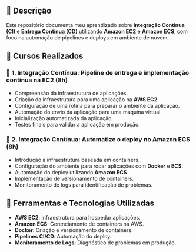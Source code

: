 ## 📖 Descrição  

Este repositório documenta meu aprendizado sobre **Integração Contínua (CI)** e **Entrega Contínua (CD)** utilizando **Amazon EC2** e **Amazon ECS**, com foco na automação de pipelines e deploys em ambiente de nuvem.  

## 🚀 Cursos Realizados  

### 📌 **1. Integração Contínua: Pipeline de entrega e implementação contínua na EC2** (8h)  
- Compreensão da infraestrutura de aplicações.  
- Criação da infraestrutura para uma aplicação na **AWS EC2**.  
- Configuração de uma rotina para preparar o ambiente da aplicação.  
- Automação do envio da aplicação para uma máquina virtual.  
- Inicialização automatizada da aplicação.  
- Testes finais para validar a aplicação em produção.  

### 📌 **2. Integração Contínua: Automatize o deploy no Amazon ECS** (8h)  
- Introdução à infraestrutura baseada em containers.  
- Configuração do ambiente para rodar aplicações com **Docker** e **ECS**.  
- Automação do deploy utilizando **Amazon ECS**.  
- Implementação de versionamento de containers.  
- Monitoramento de logs para identificação de problemas.  

## 🔧 Ferramentas e Tecnologias Utilizadas  
- **AWS EC2**: Infraestrutura para hospedar aplicações.  
- **Amazon ECS**: Gerenciamento de containers na AWS.  
- **Docker**: Criação e versionamento de containers.  
- **Pipelines CI/CD**: Automação do deploy.  
- **Monitoramento de Logs**: Diagnóstico de problemas em produção.
